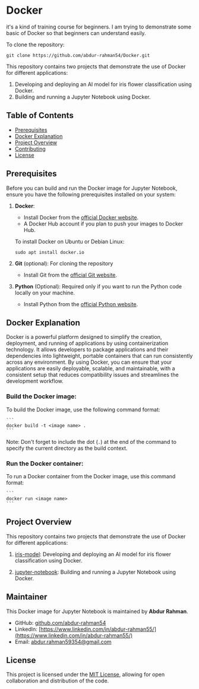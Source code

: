 # Docker

it's a kind of training course for beginners. I am trying to demonstrate some basic of Docker so that beginners can understand easily.

To clone the repository:
```
git clone https://github.com/abdur-rahman54/Docker.git
```


This repository contains two projects that demonstrate the use of Docker for different applications:

1. Developing and deploying an AI model for iris flower classification using Docker.
2. Building and running a Jupyter Notebook using Docker.

## Table of Contents

- [Prerequisites](prerequisites)
- [Docker Explanation](#docker-explanation)
- [Project Overview](#project-overview)
- [Contributing](#contributing)
- [License](#license)


## Prerequisites

Before you can build and run the Docker image for Jupyter Notebook, ensure you have the following prerequisites installed on your system:
1. __Docker__:
	- Install Docker from the [official Docker website](https://www.docker.com/products/docker-desktop).
	- A Docker Hub account if you plan to push your images to Docker Hub.

	To install Docker on Ubuntu or Debian Linux:
	```
	sudo apt install docker.io
	```
2. __Git__ (optional): For cloning the repository
	- Install Git from the [official Git website](https://git-scm.com/book/en/v2/Getting-Started-Installing-Git).
	
3. __Python__ (Optional): Required only if you want to run the Python code locally on your machine.
	- Install Python from the [official Python website](https://www.python.org/downloads/).
	
## Docker Explanation

Docker is a powerful platform designed to simplify the creation, deployment, and running of applications by using containerization technology. It allows developers to package applications and their dependencies into lightweight, portable containers that can run consistently across any environment. By using Docker, you can ensure that your applications are easily deployable, scalable, and maintainable, with a consistent setup that reduces compatibility issues and streamlines the development workflow.

### Build the Docker image: 

To build the Docker image, use the following command format:
	
	```
	docker build -t <image name> .
	```

Note: Don't forget to include the dot (`.`) at the end of the command to specify the current directory as the build context.

### Run the Docker container: 

To run a Docker container from the Docker image, use this command format:

	```
	docker run <image name>
	```
	
## Project Overview

This repository contains two projects that demonstrate the use of Docker for different applications:

1. [iris-model](./iris-model): Developing and deploying an AI model for iris flower classification using Docker.

2. [jupyter-notebook](./jupyter-notebook): Building and running a Jupyter Notebook using Docker.


## Maintainer

This Docker image for Jupyter Notebook is maintained by __Abdur Rahman__.

- GitHub: [github.com/abdur-rahman54](github.com/abdur-rahman54)
- LinkedIn: [https://www.linkedin.com/in/abdur-rahman55/](https://www.linkedin.com/in/abdur-rahman55/)
- Email: abdur.rahman59354@gmail.com

## License

This project is licensed under the [MIT License](./LICENSE), allowing for open collaboration and distribution of the code.